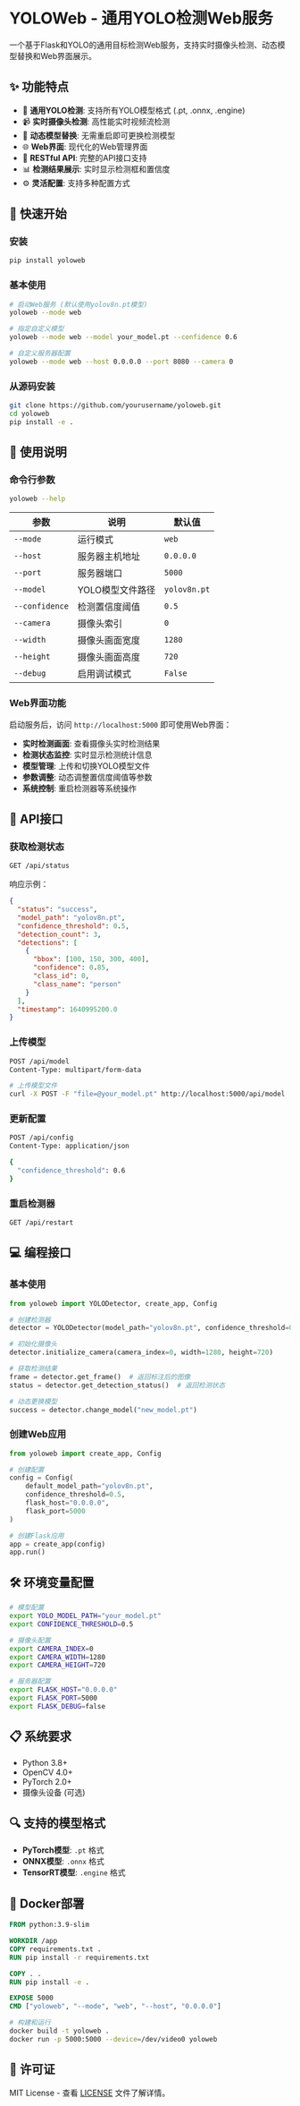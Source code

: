# YOLOWeb - 通用YOLO检测Web服务

一个基于Flask和YOLO的通用目标检测Web服务，支持实时摄像头检测、动态模型替换和Web界面展示。

## ✨ 功能特点

- 🎯 **通用YOLO检测**: 支持所有YOLO模型格式 (.pt, .onnx, .engine)
- 📹 **实时摄像头检测**: 高性能实时视频流检测
- 🔄 **动态模型替换**: 无需重启即可更换检测模型
- 🌐 **Web界面**: 现代化的Web管理界面
- 🚀 **RESTful API**: 完整的API接口支持
- 📊 **检测结果展示**: 实时显示检测框和置信度
- ⚙️ **灵活配置**: 支持多种配置方式

## 🚀 快速开始

### 安装

```bash
pip install yoloweb
```

### 基本使用

```bash
# 启动Web服务 (默认使用yolov8n.pt模型)
yoloweb --mode web

# 指定自定义模型
yoloweb --mode web --model your_model.pt --confidence 0.6

# 自定义服务器配置
yoloweb --mode web --host 0.0.0.0 --port 8080 --camera 0
```

### 从源码安装

```bash
git clone https://github.com/yourusername/yoloweb.git
cd yoloweb
pip install -e .
```

## 📖 使用说明

### 命令行参数

```bash
yoloweb --help
```

| 参数             | 说明             | 默认值         |
| ---------------- | ---------------- | -------------- |
| `--mode`       | 运行模式         | `web`        |
| `--host`       | 服务器主机地址   | `0.0.0.0`    |
| `--port`       | 服务器端口       | `5000`       |
| `--model`      | YOLO模型文件路径 | `yolov8n.pt` |
| `--confidence` | 检测置信度阈值   | `0.5`        |
| `--camera`     | 摄像头索引       | `0`          |
| `--width`      | 摄像头画面宽度   | `1280`       |
| `--height`     | 摄像头画面高度   | `720`        |
| `--debug`      | 启用调试模式     | `False`      |

### Web界面功能

启动服务后，访问 `http://localhost:5000` 即可使用Web界面：

- **实时检测画面**: 查看摄像头实时检测结果
- **检测状态监控**: 实时显示检测统计信息
- **模型管理**: 上传和切换YOLO模型文件
- **参数调整**: 动态调整置信度阈值等参数
- **系统控制**: 重启检测器等系统操作

## 🔧 API接口

### 获取检测状态

```bash
GET /api/status
```

响应示例：

```json
{
  "status": "success",
  "model_path": "yolov8n.pt",
  "confidence_threshold": 0.5,
  "detection_count": 3,
  "detections": [
    {
      "bbox": [100, 150, 300, 400],
      "confidence": 0.85,
      "class_id": 0,
      "class_name": "person"
    }
  ],
  "timestamp": 1640995200.0
}
```

### 上传模型

```bash
POST /api/model
Content-Type: multipart/form-data

# 上传模型文件
curl -X POST -F "file=@your_model.pt" http://localhost:5000/api/model
```

### 更新配置

```bash
POST /api/config
Content-Type: application/json

{
  "confidence_threshold": 0.6
}
```

### 重启检测器

```bash
GET /api/restart
```

## 💻 编程接口

### 基本使用

```python
from yoloweb import YOLODetector, create_app, Config

# 创建检测器
detector = YOLODetector(model_path="yolov8n.pt", confidence_threshold=0.5)

# 初始化摄像头
detector.initialize_camera(camera_index=0, width=1280, height=720)

# 获取检测结果
frame = detector.get_frame()  # 返回标注后的图像
status = detector.get_detection_status()  # 返回检测状态

# 动态更换模型
success = detector.change_model("new_model.pt")
```

### 创建Web应用

```python
from yoloweb import create_app, Config

# 创建配置
config = Config(
    default_model_path="yolov8n.pt",
    confidence_threshold=0.5,
    flask_host="0.0.0.0",
    flask_port=5000
)

# 创建Flask应用
app = create_app(config)
app.run()
```

## 🛠️ 环境变量配置

```bash
# 模型配置
export YOLO_MODEL_PATH="your_model.pt"
export CONFIDENCE_THRESHOLD=0.5

# 摄像头配置
export CAMERA_INDEX=0
export CAMERA_WIDTH=1280
export CAMERA_HEIGHT=720

# 服务器配置
export FLASK_HOST="0.0.0.0"
export FLASK_PORT=5000
export FLASK_DEBUG=false
```

## 📋 系统要求

- Python 3.8+
- OpenCV 4.0+
- PyTorch 2.0+
- 摄像头设备 (可选)

## 🔍 支持的模型格式

- **PyTorch模型**: `.pt` 格式
- **ONNX模型**: `.onnx` 格式
- **TensorRT模型**: `.engine` 格式

## 🐳 Docker部署

```dockerfile
FROM python:3.9-slim

WORKDIR /app
COPY requirements.txt .
RUN pip install -r requirements.txt

COPY . .
RUN pip install -e .

EXPOSE 5000
CMD ["yoloweb", "--mode", "web", "--host", "0.0.0.0"]
```

```bash
# 构建和运行
docker build -t yoloweb .
docker run -p 5000:5000 --device=/dev/video0 yoloweb
```

## 📄 许可证

MIT License - 查看 [LICENSE](LICENSE) 文件了解详情。
